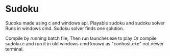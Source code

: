 # Sudoku
Sudoku made using c and windows api.
Playable sudoku and sudoku solver Runs in windows cmd.  Sudoku solver finds one solution.

Compile by running batch file, Then run launcher.exe to play Or compile sudoku.c and run it in old windows cmd known as "conhost.exe" not newer terminal.
